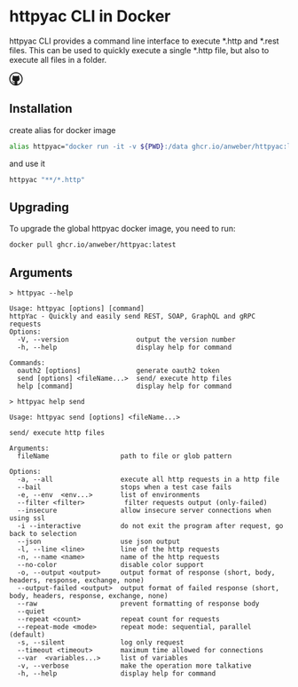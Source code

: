 # httpyac CLI in Docker

httpyac CLI provides a command line interface to execute *.http and *.rest files. This can be used to quickly execute a single *.http file, but also to execute all files in a folder.

[<svg width="24" height="24" viewBox="0 0 24 24" xmlns="http://www.w3.org/2000/svg" fill="currentColor"><path d="M12 0a12 12 0 1 0 0 24 12 12 0 0 0 0-24zm3.163 21.783h-.093a.513.513 0 0 1-.382-.14.513.513 0 0 1-.14-.372v-1.406c.006-.467.01-.94.01-1.416a3.693 3.693 0 0 0-.151-1.028 1.832 1.832 0 0 0-.542-.875 8.014 8.014 0 0 0 2.038-.471 4.051 4.051 0 0 0 1.466-.964c.407-.427.71-.943.885-1.506a6.77 6.77 0 0 0 .3-2.13 4.138 4.138 0 0 0-.26-1.476 3.892 3.892 0 0 0-.795-1.284 2.81 2.81 0 0 0 .162-.582c.033-.2.05-.402.05-.604 0-.26-.03-.52-.09-.773a5.309 5.309 0 0 0-.221-.763.293.293 0 0 0-.111-.02h-.11c-.23.002-.456.04-.674.111a5.34 5.34 0 0 0-.703.26 6.503 6.503 0 0 0-.661.343c-.215.127-.405.249-.573.362a9.578 9.578 0 0 0-5.143 0 13.507 13.507 0 0 0-.572-.362 6.022 6.022 0 0 0-.672-.342 4.516 4.516 0 0 0-.705-.261 2.203 2.203 0 0 0-.662-.111h-.11a.29.29 0 0 0-.11.02 5.844 5.844 0 0 0-.23.763c-.054.254-.08.513-.081.773 0 .202.017.404.051.604.033.199.086.394.16.582A3.888 3.888 0 0 0 5.702 10a4.142 4.142 0 0 0-.263 1.476 6.871 6.871 0 0 0 .292 2.12c.181.563.483 1.08.884 1.516.415.422.915.75 1.466.964.653.25 1.337.41 2.033.476a1.828 1.828 0 0 0-.452.633 2.99 2.99 0 0 0-.2.744 2.754 2.754 0 0 1-1.175.27 1.788 1.788 0 0 1-1.065-.3 2.904 2.904 0 0 1-.752-.824 3.1 3.1 0 0 0-.292-.382 2.693 2.693 0 0 0-.372-.343 1.841 1.841 0 0 0-.432-.24 1.2 1.2 0 0 0-.481-.101c-.04.001-.08.005-.12.01a.649.649 0 0 0-.162.02.408.408 0 0 0-.13.06.116.116 0 0 0-.06.1.33.33 0 0 0 .14.242c.093.074.17.131.232.171l.03.021c.133.103.261.214.382.333.112.098.213.209.3.33.09.119.168.246.231.381.073.134.15.288.231.463.188.474.522.875.954 1.145.453.243.961.364 1.476.351.174 0 .349-.01.522-.03.172-.028.343-.057.515-.091v1.743a.5.5 0 0 1-.533.521h-.062a10.286 10.286 0 1 1 6.324 0v.005z"/></svg>](https://github.com/AnWeber/httpyac) 
## Installation

create alias for docker image

``` bash
alias httpyac="docker run -it -v ${PWD}:/data ghcr.io/anweber/httpyac:latest"
```
and use it

``` bash
httpyac "**/*.http"
```

## Upgrading

To upgrade the global httpyac docker image, you need to run:

``` bash
docker pull ghcr.io/anweber/httpyac:latest
```

## Arguments

```shell
> httpyac --help

Usage: httpyac [options] [command]
httpYac - Quickly and easily send REST, SOAP, GraphQL and gRPC requests
Options:
  -V, --version                 output the version number
  -h, --help                    display help for command

Commands:
  oauth2 [options]              generate oauth2 token
  send [options] <fileName...>  send/ execute http files
  help [command]                display help for command
```

```shell
> httpyac help send

Usage: httpyac send [options] <fileName...>

send/ execute http files

Arguments:
  fileName                  path to file or glob pattern

Options:
  -a, --all                 execute all http requests in a http file
  --bail                    stops when a test case fails
  -e, --env  <env...>       list of environments
  --filter <filter>          filter requests output (only-failed)
  --insecure                allow insecure server connections when using ssl
  -i --interactive          do not exit the program after request, go back to selection
  --json                    use json output
  -l, --line <line>         line of the http requests
  -n, --name <name>         name of the http requests
  --no-color                disable color support
  -o, --output <output>     output format of response (short, body, headers, response, exchange, none)
  --output-failed <output>  output format of failed response (short, body, headers, response, exchange, none)
  --raw                     prevent formatting of response body
  --quiet
  --repeat <count>          repeat count for requests
  --repeat-mode <mode>      repeat mode: sequential, parallel (default)
  -s, --silent              log only request
  --timeout <timeout>       maximum time allowed for connections
  --var  <variables...>     list of variables
  -v, --verbose             make the operation more talkative
  -h, --help                display help for command
```

